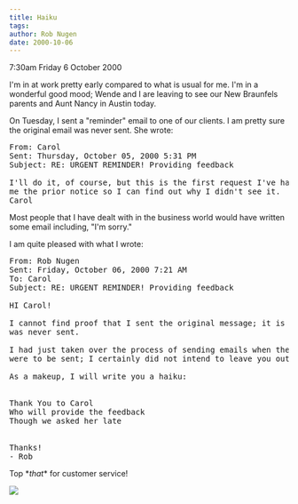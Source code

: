 ```yaml
---
title: Haiku
tags: 
author: Rob Nugen
date: 2000-10-06
---
```


<p class=date>7:30am Friday 6 October 2000

<p>I'm in at work pretty early compared to what is usual for me. I'm in a
wonderful good mood; Wende and I are leaving to see our New Braunfels
parents and Aunt Nancy in Austin today.

<p>On Tuesday, I sent a "reminder" email to one of our clients. I am pretty
sure the original email was never sent. She wrote:

<pre>
From: Carol
Sent: Thursday, October 05, 2000 5:31 PM
Subject: RE: URGENT REMINDER! Providing feedback

I'll do it, of course, but this is the first request I've had. Please send
me the prior notice so I can find out why I didn't see it.
Carol
</pre>

<p>Most people that I have dealt with in the business world would have
written some email including, "I'm sorry."

<p>I am quite pleased with what I wrote:

<pre>
From: Rob Nugen
Sent: Friday, October 06, 2000 7:21 AM
To: Carol
Subject: RE: URGENT REMINDER! Providing feedback

HI Carol!

I cannot find proof that I sent the original message; it is possible that it
was never sent.

I had just taken over the process of sending emails when the first messages
were to be sent; I certainly did not intend to leave you out.

As a makeup, I will write you a haiku:


Thank You to Carol
Who will provide the feedback
Though we asked her late


Thanks!
- Rob
</pre>

<p>Top *<em>that</em>* for customer service!

<p><img src="/images/rob/wL-ROB.gif">

